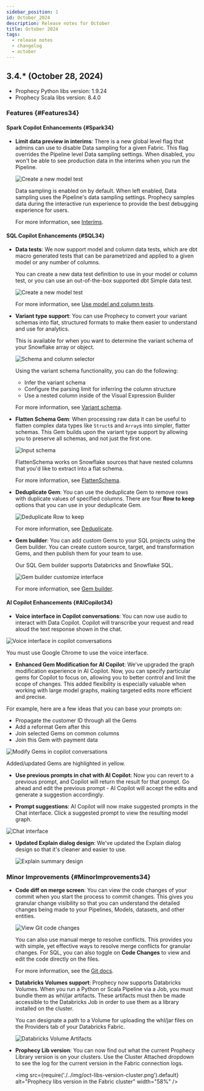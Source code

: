 ```yaml
---
sidebar_position: 1
id: October_2024
description: Release notes for October
title: October 2024
tags:
  - release notes
  - changelog
  - october
---
```


## 3.4.\* (October 28, 2024)

- Prophecy Python libs version: 1.9.24
- Prophecy Scala libs version: 8.4.0

### Features {#Features34}

#### Spark Copilot Enhancements {#Spark34}

- **Limit data preview in interims**: There is a new global level flag that admins can use to disable Data sampling for a given Fabric. This flag overrides the Pipeline level Data sampling settings. When disabled, you won't be able to see production data in the interims when you run the Pipeline.

  ![Create a new model test](./../img/oct-limit-data-preview-interims.png)

  Data sampling is enabled on by default. When left enabled, Data sampling uses the Pipeline's data sampling settings. Prophecy samples data during the interactive run experience to provide the best debugging experience for users.

  For more information, see [Interims](/docs/Spark/execution/interactive-execution.md#interims).

#### SQL Copilot Enhancements {#SQL34}

- **Data tests**: We now support model and column data tests, which are dbt macro generated tests that can be parametrized and applied to a given model or any number of columns.

  You can create a new data test definition to use in your model or column test, or you can use an out-of-the-box supported dbt Simple data test.

  ![Create a new model test](./../img/oct-model-test-new-test.png)

  For more information, see [Use model and column tests](/docs/SQL/data-tests/use-model-tests.md).

- **Variant type support**: You can use Prophecy to convert your variant schemas into flat, structured formats to make them easier to understand and use for analytics.

  This is available for when you want to determine the variant schema of your Snowflake array or object.

  ![Schema and column selector](./../img/oct-variant-infer-schema.png)

  Using the variant schema functionality, you can do the following:

  - Infer the variant schema
  - Configure the parsing limit for inferring the column structure
  - Use a nested column inside of the Visual Expression Builder

  For more information, see [Variant schema](/docs/SQL/development/visual-editor/variant-schema.md).

- **Flatten Schema Gem**: When processing raw data it can be useful to flatten complex data types like `Struct`s and `Array`s into simpler, flatter schemas. This Gem builds upon the variant type support by allowing you to preserve all schemas, and not just the first one.

  ![Input schema](./../img/oct-flatten_input.png)

  FlattenSchema works on Snowflake sources that have nested columns that you'd like to extract into a flat schema.

  For more information, see [FlattenSchema](/docs/SQL/gems/transformations/flattenschema.md).

- **Deduplicate Gem**: You can use the deduplicate Gem to remove rows with duplicate values of specified columns. There are four **Row to keep** options that you can use in your deduplicate Gem.

  ![Deduplicate Row to keep](./../img/oct-deduplicate_row_to_keep.png)

  For more information, see [Deduplicate](/docs/SQL/gems/transformations/deduplicate.md).

- **Gem builder**: You can add custom Gems to your SQL projects using the Gem builder. You can create custom source, target, and transformation Gems, and then publish them for your team to use.

  Our SQL Gem builder supports Databricks and Snowflake SQL.

  ![Gem builder customize interface](./../img/oct-gem-builder-interface.png)

  For more information, see [Gem builder](/docs/SQL/extensibility/gem-builder/gem-builder.md).

#### AI Copilot Enhancements {#AICopilot34}

- **Voice interface in Copilot conversations**: You can now use audio to interact with Data Copilot. Copilot will transcribe your request and read aloud the text response shown in the chat.

![Voice interface in copilot conversations](./../img/oct-voice-interface-copilot.png)

You must use Google Chrome to use the voice interface.

- **Enhanced Gem Modification for AI Copilot**: We’ve upgraded the graph modification experience in AI Copilot. Now, you can specify particular gems for Copilot to focus on, allowing you to better control and limit the scope of changes. This added flexibility is especially valuable when working with large model graphs, making targeted edits more efficient and precise.

For example, here are a few ideas that you can base your prompts on:

- Propagate the customer ID through all the Gems
- Add a reformat Gem after this
- Join selected Gems on common columns
- Join this Gem with payment data

![Modify Gems in copilot conversations](./../img/oct-modify-gems-copilot2.png)

Added/updated Gems are highlighted in yellow.

- **Use previous prompts in chat with AI Copilot**: Now you can revert to a previous prompt, and Copilot will return the result for that prompt. Go ahead and edit the previous prompt - AI Copilot will accept the edits and generate a suggestion accordingly.

- **Prompt suggestions**: AI Copilot will now make suggested prompts in the Chat interface. Click a suggested prompt to view the resulting model graph.

![Chat interface](./../img/oct-chat-interface.png)

- **Updated Explain dialog design**: We've updated the Explain dialog design so that it's cleaner and easier to use.

  ![Explain summary design](./../img/oct-explain-summary-design.png)

### Minor Improvements {#MinorImprovements34}

- **Code diff on merge screen**: You can view the code changes of your commit when you start the process to commit changes. This gives you granular change visibility so that you can understand the detailed changes being made to your Pipelines, Models, datasets, and other entities.

  ![View Git code changes](./../img/oct-git-code-changes.png)

  You can also use manual merge to resolve conflicts. This provides you with simple, yet effective ways to resolve merge conflicts for granular changes. For SQL, you can also toggle on **Code Changes** to view and edit the code directly on the files.

  For more information, see the [Git docs](/docs/metadata/git/git.md).

- **Databricks Volumes support**: Prophecy now supports Databricks Volumes. When you run a Python or Scala Pipeline via a Job, you must bundle them as whl/jar artifacts. These artifacts must then be made accessible to the Databricks Job in order to use them as a library installed on the cluster.

  You can designate a path to a Volume for uploading the whl/jar files on the Providers tab of your Databricks Fabric.

  ![Databricks Volume Artifacts](./../img/oct-databricks-volume-artifacts.png)

- **Prophecy Lib version**: You can now find out what the current Prophecy Library version is on your clusters. Use the Cluster Attached dropdown to see the log for the current version in the Fabric connection logs.

  <img src={require('./../img/oct-libs-version-cluster.png').default} alt="Prophecy libs version in the Fabric cluster" width="58%" />
